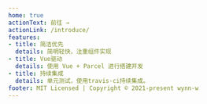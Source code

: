 ```yaml
---
home: true
actionText: 前往 →
actionLink: /introduce/
features:
- title: 简洁优先
  details: 简明轻快，注重组件实现
- title: Vue驱动
  details: 使用 Vue + Parcel 进行搭建开发
- title: 持续集成
  details: 单元测试，使用travis-ci持续集成。
footer: MIT Licensed | Copyright © 2021-present wynn-w
---
```

<!-- --- --- -->